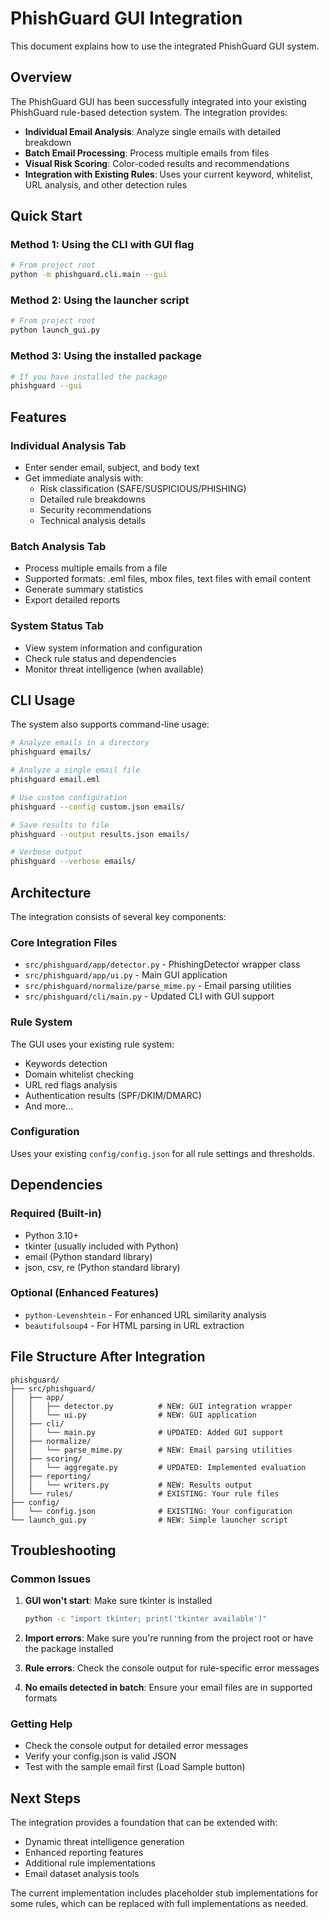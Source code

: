 # PhishGuard GUI Integration

This document explains how to use the integrated PhishGuard GUI system.

## Overview

The PhishGuard GUI has been successfully integrated into your existing PhishGuard rule-based detection system. The integration provides:

- **Individual Email Analysis**: Analyze single emails with detailed breakdown
- **Batch Email Processing**: Process multiple emails from files
- **Visual Risk Scoring**: Color-coded results and recommendations
- **Integration with Existing Rules**: Uses your current keyword, whitelist, URL analysis, and other detection rules

## Quick Start

### Method 1: Using the CLI with GUI flag
```bash
# From project root
python -m phishguard.cli.main --gui
```

### Method 2: Using the launcher script
```bash
# From project root
python launch_gui.py
```

### Method 3: Using the installed package
```bash
# If you have installed the package
phishguard --gui
```

## Features

### Individual Analysis Tab
- Enter sender email, subject, and body text
- Get immediate analysis with:
  - Risk classification (SAFE/SUSPICIOUS/PHISHING)
  - Detailed rule breakdowns
  - Security recommendations
  - Technical analysis details

### Batch Analysis Tab
- Process multiple emails from a file
- Supported formats: .eml files, mbox files, text files with email content
- Generate summary statistics
- Export detailed reports

### System Status Tab
- View system information and configuration
- Check rule status and dependencies
- Monitor threat intelligence (when available)

## CLI Usage

The system also supports command-line usage:

```bash
# Analyze emails in a directory
phishguard emails/

# Analyze a single email file
phishguard email.eml

# Use custom configuration
phishguard --config custom.json emails/

# Save results to file
phishguard --output results.json emails/

# Verbose output
phishguard --verbose emails/
```

## Architecture

The integration consists of several key components:

### Core Integration Files
- `src/phishguard/app/detector.py` - PhishingDetector wrapper class
- `src/phishguard/app/ui.py` - Main GUI application
- `src/phishguard/normalize/parse_mime.py` - Email parsing utilities
- `src/phishguard/cli/main.py` - Updated CLI with GUI support

### Rule System
The GUI uses your existing rule system:
- Keywords detection
- Domain whitelist checking
- URL red flags analysis
- Authentication results (SPF/DKIM/DMARC)
- And more...

### Configuration
Uses your existing `config/config.json` for all rule settings and thresholds.

## Dependencies

### Required (Built-in)
- Python 3.10+
- tkinter (usually included with Python)
- email (Python standard library)
- json, csv, re (Python standard library)

### Optional (Enhanced Features)
- `python-Levenshtein` - For enhanced URL similarity analysis
- `beautifulsoup4` - For HTML parsing in URL extraction

## File Structure After Integration

```
phishguard/
├── src/phishguard/
│   ├── app/
│   │   ├── detector.py          # NEW: GUI integration wrapper
│   │   └── ui.py                # NEW: GUI application
│   ├── cli/
│   │   └── main.py              # UPDATED: Added GUI support
│   ├── normalize/
│   │   └── parse_mime.py        # NEW: Email parsing utilities
│   ├── scoring/
│   │   └── aggregate.py         # UPDATED: Implemented evaluation
│   ├── reporting/
│   │   └── writers.py           # NEW: Results output
│   └── rules/                   # EXISTING: Your rule files
├── config/
│   └── config.json              # EXISTING: Your configuration
└── launch_gui.py                # NEW: Simple launcher script
```

## Troubleshooting

### Common Issues

1. **GUI won't start**: Make sure tkinter is installed
   ```bash
   python -c "import tkinter; print('tkinter available')"
   ```

2. **Import errors**: Make sure you're running from the project root or have the package installed

3. **Rule errors**: Check the console output for rule-specific error messages

4. **No emails detected in batch**: Ensure your email files are in supported formats

### Getting Help

- Check the console output for detailed error messages
- Verify your config.json is valid JSON
- Test with the sample email first (Load Sample button)

## Next Steps

The integration provides a foundation that can be extended with:

- Dynamic threat intelligence generation
- Enhanced reporting features
- Additional rule implementations
- Email dataset analysis tools

The current implementation includes placeholder stub implementations for some rules, which can be replaced with full implementations as needed.
